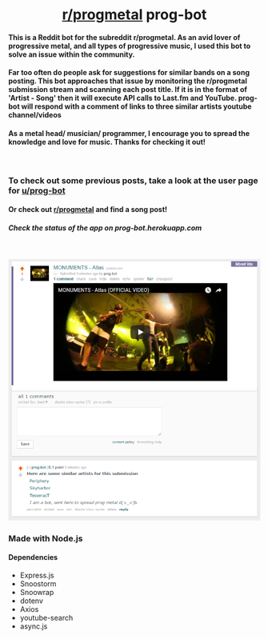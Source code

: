 <h1 align="center"><a href="https://www.reddit.com/r/progmetal/">r/progmetal</a> prog-bot</h1>
<h4 >This is a Reddit bot for the subreddit r/progmetal. As an avid lover of progressive metal, and all types of progressive music, I used this bot to solve an issue within the community. </h4>
<h4 >Far too often do people ask for suggestions for similar bands on a song posting. This bot approaches that issue by monitoring the r/progmetal submission stream and scanning each post title. If it is in the format of 'Artist - Song' then it will execute API calls to Last.fm and YouTube. <bold>prog-bot</bold> will respond with a comment of links to three similar artists youtube channel/videos</h4>
<h4 >As a metal head/ musician/ programmer, I encourage you to spread the knowledge and love for music. Thanks for checking it out!</h4>
<br>

<h3> To check out some previous posts, take a look at the user page for <bold><a href="https://www.reddit.com/user/prog-bot/">u/prog-bot</a></bold></h3>


<h4> Or check out <a href="https://www.reddit.com/r/progmetal/">r/progmetal</a> and find a song post!</h4>
<h5>Check the status of the app on <a src='https://prog-bot.herokuapp.com/'>prog-bot.herokuapp.com</a></h5>

<br>
<p align="center">
    <img src="/example1.png"/>
</p>
<div style="margin: auto">
    <h3>Made with Node.js</h3>
    <h4>Dependencies</h4>
    <ul>
        <li>
            Express.js
        </li>
        <li>
            Snoostorm
        </li>
        <li>
            Snoowrap
        </li>
        <li>
            dotenv
        </li>
        <li>
            Axios
        </li>
        <li>
            youtube-search
        </li>
        <li>
            async.js
        </li>
    </ul>
</div>